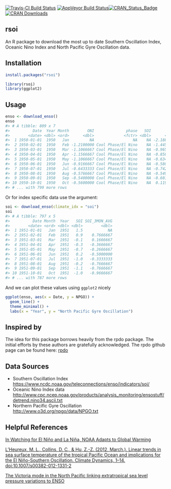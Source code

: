 
<!-- README.md is generated from README.Rmd. Please edit that file -->
[![Travis-CI Build Status](https://travis-ci.org/boshek/rsoi.svg?branch=master)](https://travis-ci.org/boshek/rsoi) [![AppVeyor Build Status](https://ci.appveyor.com/api/projects/status/github/boshek/rsoi?branch=master&svg=true)](https://ci.appveyor.com/project/boshek/rsoi)[![CRAN\_Status\_Badge](http://www.r-pkg.org/badges/version/rsoi)](https://cran.r-project.org/package=rsoi) [![CRAN Downloads](http://cranlogs.r-pkg.org/badges/grand-total/rsoi)](https://CRAN.R-project.org/package=rsoi)

rsoi
----

An R package to download the most up to date Southern Oscillation Index, Oceanic Nino Index and North Pacific Gyre Oscillation data.

Installation
------------

``` r
install.packages("rsoi")

library(rsoi)
library(ggplot2)
```

Usage
-----

``` r
enso <- download_enso()
enso
#> # A tibble: 809 x 7
#>          Date  Year Month        ONI              phase   SOI       NPGO
#>        <date> <dbl> <ord>      <dbl>             <fctr> <dbl>      <dbl>
#>  1 1950-01-01  1950   Jan         NA                 NA    NA -2.1883951
#>  2 1950-02-01  1950   Feb -1.2100000 Cool Phase/El Nino    NA -1.4458314
#>  3 1950-03-01  1950   Mar -1.1066667 Cool Phase/El Nino    NA -0.9650357
#>  4 1950-04-01  1950   Apr -1.1566667 Cool Phase/El Nino    NA -0.8587880
#>  5 1950-05-01  1950   May -1.1066667 Cool Phase/El Nino    NA -0.6340822
#>  6 1950-06-01  1950   Jun -0.9166667 Cool Phase/El Nino    NA -0.5809843
#>  7 1950-07-01  1950   Jul -0.6433333 Cool Phase/El Nino    NA -0.7421143
#>  8 1950-08-01  1950   Aug -0.5766667 Cool Phase/El Nino    NA -0.5493842
#>  9 1950-09-01  1950   Sep -0.5400000 Cool Phase/El Nino    NA -0.6015450
#> 10 1950-10-01  1950   Oct -0.5600000 Cool Phase/El Nino    NA  0.1194343
#> # ... with 799 more rows
```

Or for index specific data use the argument:

``` r
soi <- download_enso(climate_idx = "soi")
soi
#> # A tibble: 797 x 5
#>          Date Month  Year   SOI SOI_3MON_AVG
#>        <date> <ord> <dbl> <dbl>        <dbl>
#>  1 1951-01-01   Jan  1951   1.5           NA
#>  2 1951-02-01   Feb  1951   0.9    0.7666667
#>  3 1951-03-01   Mar  1951  -0.1    0.1666667
#>  4 1951-04-01   Apr  1951  -0.3   -0.3666667
#>  5 1951-05-01   May  1951  -0.7   -0.2666667
#>  6 1951-06-01   Jun  1951   0.2   -0.5000000
#>  7 1951-07-01   Jul  1951  -1.0   -0.3333333
#>  8 1951-08-01   Aug  1951  -0.2   -0.7666667
#>  9 1951-09-01   Sep  1951  -1.1   -0.7666667
#> 10 1951-10-01   Oct  1951  -1.0   -0.9666667
#> # ... with 787 more rows
```

And we can plot these values using `ggplot2` nicely

``` r
ggplot(enso, aes(x = Date, y = NPGO)) +
  geom_line() +
  theme_minimal() +
  labs(x = "Year", y = "North Pacific Gyre Oscillation")
```

Inspired by
-----------

The idea for this package borrows heavily from the rpdo package. The initial efforts by these authors are gratefully acknowledged. The rpdo github page can be found here: [rpdo](https://github.com/poissonconsulting/rpdo)

Data Sources
------------

-   Southern Oscillation Index <https://www.ncdc.noaa.gov/teleconnections/enso/indicators/soi/>
-   Oceanic Nino Index data <http://www.cpc.ncep.noaa.gov/products/analysis_monitoring/ensostuff/detrend.nino34.ascii.txt>
-   Northern Pacific Gyre Oscillation <http://www.o3d.org/npgo/data/NPGO.txt>

Helpful References
------------------

[In Watching for El Niño and La Niña, NOAA Adapts to Global Warming](https://www.climate.gov/news-features/understanding-climate/watching-el-ni%C3%B1o-and-la-ni%C3%B1a-noaa-adapts-global-warming)

[L’Heureux, M. L., Collins, D. C., & Hu, Z.-Z. (2012, March.). Linear trends in sea surface temperature of the tropical Pacific Ocean and implications for the El Niño-Southern Oscillation. Climate Dynamics, 1–14. doi:10.1007/s00382-012-1331-2](https://link.springer.com/article/10.1007%2Fs00382-012-1331-2)

[The Victoria mode in the North Pacific linking extratropical sea level pressure variations to ENSO](http://onlinelibrary.wiley.com/doi/10.1002/2014JD022221/pdf)
